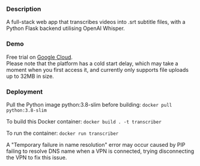 ### Description
A full-stack web app that transcribes videos into .srt subtitle files, with a Python Flask backend utilising OpenAI Whisper.

### Demo
Free trial on [Google Cloud](https://transcriber-810769139906.europe-west2.run.app). <br>
Please note that the platform has a cold start delay, which may take a moment when you first access it, and currently only supports file uploads up to 32MB in size. 


### Deployment
Pull the Python image python:3.8-slim before building: `docker pull python:3.8-slim` <br> 

To build this Docker container: `docker build . -t transcriber` <br>

To run the container: `docker run transcriber`

A "Temporary failure in name resolution" error may occur caused by PIP failing to resolve DNS name when a VPN is connected, trying disconnecting the VPN to fix this issue.
